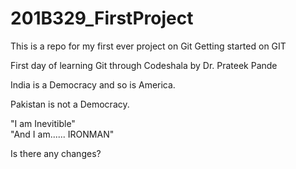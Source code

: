 # 201B329_FirstProject
This is a repo for my first ever project on Git
Getting started on GIT

First day of learning Git through Codeshala by Dr. Prateek Pande

India is a Democracy and so is America.

Pakistan is not a Democracy.


"I am Inevitible"    
"And I am...... IRONMAN"

Is there any changes?